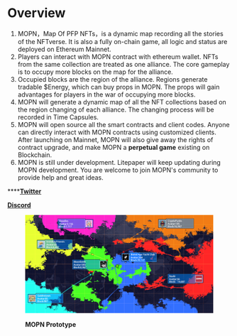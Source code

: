 # Overview

1. MOPN，Map Of PFP NFTs，is a dynamic map recording all the stories of the NFTverse. It is also a fully on-chain game, all logic and status are deployed on Ethereum Mainnet.
2. Players can interact with MOPN contract with ethereum wallet. NFTs from the same collection are treated as one alliance. The core gameplay is to occupy more blocks on the map for the alliance.
3. Occupied blocks are the region of the alliance. Regions generate tradable $Energy, which can buy props in MOPN. The props will gain advantages for players in the war of occupying more blocks.
4. MOPN will generate a dynamic map of all the NFT collections based on the region changing of each alliance. The changing process will be recorded in Time Capsules.
5. MOPN will open source all the smart contracts and client codes. Anyone can directly interact with MOPN contracts using customized clients. After launching on Mainnet, MOPN will also give away the rights of contract upgrade, and make MOPN a **perpetual game** existing on Blockchain.
6. MOPN is still under development. Litepaper will keep updating during MOPN development. You are welcome to join MOPN's community to provide help and great ideas.

****[**Twitter** ](https://twitter.com/Mopnxyz)

****[**Discord**](https://discord.com/invite/eXaPzPdb2j)****

<figure><img src=".gitbook/assets/image.png" alt=""><figcaption><p><strong>MOPN Prototype</strong></p></figcaption></figure>
